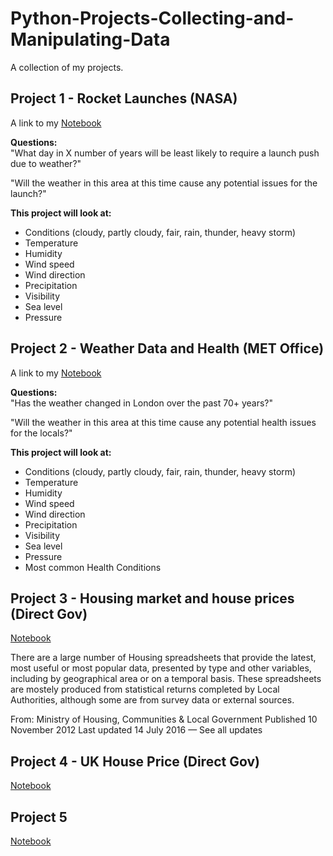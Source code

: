 # Python-Projects-Collecting-and-Manipulating-Data 
A collection of my projects.

## Project 1 - Rocket Launches (NASA)
A link to my [Notebook](https://github.com/natnew/Python-Projects-Collecting-and-Manipulating-Data/blob/main/Collecting_and_Manipulating_For_Rocket_Launches_Data.ipynb) <br>

**Questions:** <br>
"What day in X number of years will be least likely to require a launch push due to weather?" <br>

"Will the weather in this area at this time cause any potential issues for the launch?"<br>

**This project will look at:**

* Conditions (cloudy, partly cloudy, fair, rain, thunder, heavy storm)
* Temperature
* Humidity
* Wind speed
* Wind direction
* Precipitation
* Visibility
* Sea level
* Pressure

## Project 2 - Weather Data and Health (MET Office)
A link to my [Notebook](https://github.com/natnew/Python-Projects-Collecting-and-Manipulating-Data/blob/main/Collecting_and_Manipulating_For_Weather_in_London.ipynb)

**Questions:** <br>
"Has the weather changed in London over the past 70+ years?" <br>

"Will the weather in this area at this time cause any potential health issues for the locals?" <br>

**This project will look at:**

* Conditions (cloudy, partly cloudy, fair, rain, thunder, heavy storm)
* Temperature
* Humidity
* Wind speed
* Wind direction
* Precipitation
* Visibility
* Sea level
* Pressure
* Most common Health Conditions

## Project 3 - Housing market and house prices (Direct Gov)
[Notebook]()

There are a large number of Housing spreadsheets that provide the latest, most useful or most popular data, presented by type and other variables, including by geographical area or on a temporal basis. These spreadsheets are mostely produced from statistical returns completed by Local Authorities, although some are from survey data or external sources.<br>

From:
Ministry of Housing, Communities & Local Government
Published
10 November 2012
Last updated
14 July 2016 — See all updates

## Project 4 - UK House Price (Direct Gov)
[Notebook](https://github.com/natnew/Python-Projects-Collecting-and-Manipulating-Data/blob/main/Collecting_and_Manipulating_ForUK_House_Price_Index_summary.ipynb)

## Project 5
[Notebook]()
